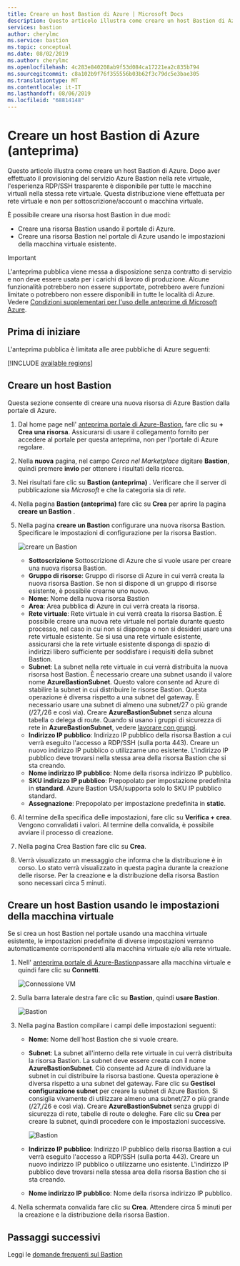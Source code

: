 ```yaml
---
title: Creare un host Bastion di Azure | Microsoft Docs
description: Questo articolo illustra come creare un host Bastion di Azure
services: bastion
author: cherylmc
ms.service: bastion
ms.topic: conceptual
ms.date: 08/02/2019
ms.author: cherylmc
ms.openlocfilehash: 4c283e840208ab9f53d084ca17221ea2c835b794
ms.sourcegitcommit: c8a102b9f76f355556b03b62f3c79dc5e3bae305
ms.translationtype: MT
ms.contentlocale: it-IT
ms.lasthandoff: 08/06/2019
ms.locfileid: "68814148"
---
```

# <a name="create-an-azure-bastion-host-preview"></a>Creare un host Bastion di Azure (anteprima)

Questo articolo illustra come creare un host Bastion di Azure. Dopo aver effettuato il provisioning del servizio Azure Bastion nella rete virtuale, l'esperienza RDP/SSH trasparente è disponibile per tutte le macchine virtuali nella stessa rete virtuale. Questa distribuzione viene effettuata per rete virtuale e non per sottoscrizione/account o macchina virtuale.

È possibile creare una risorsa host Bastion in due modi:

* Creare una risorsa Bastion usando il portale di Azure.
* Creare una risorsa Bastion nel portale di Azure usando le impostazioni della macchina virtuale esistente.

> [!IMPORTANT]
> L'anteprima pubblica viene messa a disposizione senza contratto di servizio e non deve essere usata per i carichi di lavoro di produzione. Alcune funzionalità potrebbero non essere supportate, potrebbero avere funzioni limitate o potrebbero non essere disponibili in tutte le località di Azure. Vedere [Condizioni supplementari per l'uso delle anteprime di Microsoft Azure](https://azure.microsoft.com/support/legal/preview-supplemental-terms/).
>

## <a name="before-you-begin"></a>Prima di iniziare

L'anteprima pubblica è limitata alle aree pubbliche di Azure seguenti:

[!INCLUDE [available regions](../../includes/bastion-regions-include.md)]

## <a name="createhost"></a>Creare un host Bastion

Questa sezione consente di creare una nuova risorsa di Azure Bastion dalla portale di Azure.

1. Dal home page nell' [anteprima portale di Azure-Bastion](https://aka.ms/BastionHost), fare clic su **+ Crea una risorsa**. Assicurarsi di usare il collegamento fornito per accedere al portale per questa anteprima, non per l'portale di Azure regolare.

1. Nella **nuova** pagina, nel campo *Cerca nel Marketplace* digitare **Bastion**, quindi premere **invio** per ottenere i risultati della ricerca.

1. Nei risultati fare clic su **Bastion (anteprima)** . Verificare che il server di pubblicazione sia *Microsoft* e che la categoria sia di *rete*.

1. Nella pagina **Bastion (anteprima)** fare clic su **Crea** per aprire la pagina **creare un Bastion** .

1. Nella pagina **creare un Bastion** configurare una nuova risorsa Bastion. Specificare le impostazioni di configurazione per la risorsa Bastion.

    ![creare un Bastion](./media/bastion-create-host-portal/settings.png)

    * **Sottoscrizione** Sottoscrizione di Azure che si vuole usare per creare una nuova risorsa Bastion.
    * **Gruppo di risorse**: Gruppo di risorse di Azure in cui verrà creata la nuova risorsa Bastion. Se non si dispone di un gruppo di risorse esistente, è possibile crearne uno nuovo.
    * **Nome**: Nome della nuova risorsa Bastion
    * **Area**: Area pubblica di Azure in cui verrà creata la risorsa.
    * **Rete virtuale**: Rete virtuale in cui verrà creata la risorsa Bastion. È possibile creare una nuova rete virtuale nel portale durante questo processo, nel caso in cui non si disponga o non si desideri usare una rete virtuale esistente. Se si usa una rete virtuale esistente, assicurarsi che la rete virtuale esistente disponga di spazio di indirizzi libero sufficiente per soddisfare i requisiti della subnet Bastion.
    * **Subnet**: La subnet nella rete virtuale in cui verrà distribuita la nuova risorsa host Bastion. È necessario creare una subnet usando il valore nome **AzureBastionSubnet**. Questo valore consente ad Azure di stabilire la subnet in cui distribuire le risorse Bastion. Questa operazione è diversa rispetto a una subnet del gateway. È necessario usare una subnet di almeno una subnet/27 o più grande (/27,/26 e così via). Creare **AzureBastionSubnet** senza alcuna tabella o delega di route. Quando si usano i gruppi di sicurezza di rete in **AzureBastionSubnet**, vedere [lavorare con gruppi](bastion-nsg.md).
    * **Indirizzo IP pubblico**: Indirizzo IP pubblico della risorsa Bastion a cui verrà eseguito l'accesso a RDP/SSH (sulla porta 443). Creare un nuovo indirizzo IP pubblico o utilizzarne uno esistente. L'indirizzo IP pubblico deve trovarsi nella stessa area della risorsa Bastion che si sta creando.
    * **Nome indirizzo IP pubblico**: Nome della risorsa indirizzo IP pubblico.
    * **SKU indirizzo IP pubblico**: Prepopolato per impostazione predefinita in **standard**. Azure Bastion USA/supporta solo lo SKU IP pubblico standard.
    * **Assegnazione**: Prepopolato per impostazione predefinita in **static**.

1. Al termine della specifica delle impostazioni, fare clic su **Verifica + crea**. Vengono convalidati i valori. Al termine della convalida, è possibile avviare il processo di creazione.
1. Nella pagina Crea Bastion fare clic su **Crea**.
1. Verrà visualizzato un messaggio che informa che la distribuzione è in corso. Lo stato verrà visualizzato in questa pagina durante la creazione delle risorse. Per la creazione e la distribuzione della risorsa Bastion sono necessari circa 5 minuti.

## <a name="createvmset"></a>Creare un host Bastion usando le impostazioni della macchina virtuale

Se si crea un host Bastion nel portale usando una macchina virtuale esistente, le impostazioni predefinite di diverse impostazioni verranno automaticamente corrispondenti alla macchina virtuale e/o alla rete virtuale.

1. Nell' [anteprima portale di Azure-Bastion](https://aka.ms/BastionHost)passare alla macchina virtuale e quindi fare clic su **Connetti**.

    ![Connessione VM](./media/bastion-create-host-portal/vmsettings.png)

1. Sulla barra laterale destra fare clic su **Bastion**, quindi **usare Bastion**.

    ![Bastion](./media/bastion-create-host-portal/vmbastion.png)

1. Nella pagina Bastion compilare i campi delle impostazioni seguenti:

    * **Nome**: Nome dell'host Bastion che si vuole creare.
    * **Subnet**: La subnet all'interno della rete virtuale in cui verrà distribuita la risorsa Bastion. La subnet deve essere creata con il nome **AzureBastionSubnet**. Ciò consente ad Azure di individuare la subnet in cui distribuire la risorsa bastione. Questa operazione è diversa rispetto a una subnet del gateway. Fare clic su **Gestisci configurazione subnet** per creare la subnet di Azure Bastion. Si consiglia vivamente di utilizzare almeno una subnet/27 o più grande (/27,/26 e così via). Creare **AzureBastionSubnet** senza gruppi di sicurezza di rete, tabelle di route o deleghe. Fare clic su **Crea** per creare la subnet, quindi procedere con le impostazioni successive.

      ![Bastion](./media/bastion-create-host-portal/subnet.png)
      
    * **Indirizzo IP pubblico**: Indirizzo IP pubblico della risorsa Bastion a cui verrà eseguito l'accesso a RDP/SSH (sulla porta 443). Creare un nuovo indirizzo IP pubblico o utilizzarne uno esistente. L'indirizzo IP pubblico deve trovarsi nella stessa area della risorsa Bastion che si sta creando.
    * **Nome indirizzo IP pubblico**: Nome della risorsa indirizzo IP pubblico.
1. Nella schermata convalida fare clic su **Crea**. Attendere circa 5 minuti per la creazione e la distribuzione della risorsa Bastion.

## <a name="next-steps"></a>Passaggi successivi

Leggi le [domande frequenti sul Bastion](bastion-faq.md)

